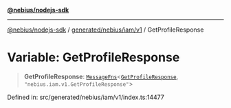 [**@nebius/nodejs-sdk**](../../../../../README.md)

---

[@nebius/nodejs-sdk](../../../../../README.md) / [generated/nebius/iam/v1](../README.md) / GetProfileResponse

# Variable: GetProfileResponse

> **GetProfileResponse**: [`MessageFns`](../../../../../runtime/protos/core/interfaces/MessageFns.md)\<[`GetProfileResponse`](../interfaces/GetProfileResponse.md), `"nebius.iam.v1.GetProfileResponse"`\>

Defined in: src/generated/nebius/iam/v1/index.ts:14477
